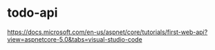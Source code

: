 # todo-api

https://docs.microsoft.com/en-us/aspnet/core/tutorials/first-web-api?view=aspnetcore-5.0&tabs=visual-studio-code
